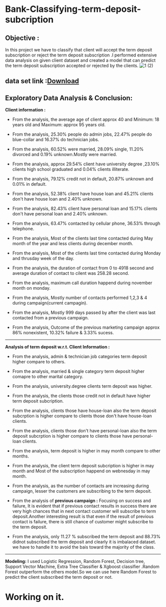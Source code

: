 # Bank-Classifying-term-deposit-subcription
## Objective :
In this project we have to classify that client will accept the term deposit  subscription or reject the term deposit subscription .I performed extensive data analysis on given client dataset and created a model that can predict the term deposit subscription accepted or rejected by the clients.
![1 (2)](https://user-images.githubusercontent.com/29980448/109007386-1146e280-76d2-11eb-8e20-5d59f82fbc46.png)


## data set link :[Download](https://archive.ics.uci.edu/ml/datasets/Bank%2BMarketing)


## Exploratory Data Analysis & Conclusion:

__Client information :__
- From the analysis, the average age of client approx 40 and Minimum: 18 years old and Maximum: approx 95 years old.

- From the analysis, 25.30% people do admin jobs, 22.47% people do blue-collar and  16.37% do technician jobs. 
- From the analysis, 60.52% were married, 28.09% single,  11.20% divorced and 0.19% unknown.Mostly were married.
- From the analysis, approx 29.54% client have university degree ,23.10% clients high school graduated and 0.04% clients illiterate.
- From the analysis, 79.12% credit not in default, 20.87% unknown and 0.01% in default.
- From the analysis, 52.38% client have house loan and 45.21% clients don't have house loan and 2.40% unknown. 
- From the analysis, 82.43% client have personal loan and 15.17% clients don't have personal loan and 2.40% unknown. 
- From the analysis, 63.47% contacted by cellular phone, 36.53% through telephone.
- From the analysis, Most of the clients last time contacted during May month of the year and less  clients during december month.
- From the analysis, Most of the clients last time contacted during Monday and thrusday week of the day.
- From the analysis, the duration of contact from  0 to 4918 second and average duration of contact to cilent was 258.28 second.

- From the analysis, maximum call duration happend during november month on monday.

- From the analysis, Mostly number of contacts performed 1,2,3 & 4 during  campaign(current campagin).

- From the analysis, Mostly 999  days passed by after the client was last contacted from a previous campaign.

- From the analysis, Outcome of the previous marketing campaign  approx 
86% nonexistent, 10.32% failure & 3.33% sucess.
---

__Analysis of term deposit w.r.t. Client Information :__

  - From the analysis, admin & technician job categories  term deposit higher compare to others.

- From the analysis, married & single category term deposit higher comapre to other marital category.

- From the analysis, university.degree clients term deposit was higher.

- From the analysis, the clients those credit not in default have higher term deposit subcription.

- From the analysis, clients those have house-loan also the term deposit subcrption is higher compare to clients those don't have house-loan clients.
- From the analysis, clients those don't have personal-loan also the term deposit subcrption is higher compare to clients those  have personal-loan clients.
- From the analysis, term deposit is higher in may month compare to other months.
- From the analysis, the client term deposit subcription is higher in may month and Most of the subscription happend on  webnesday in may month.
- From the analysis, as the number of contacts are increasing during campaign, lesser the customers are subscribing to the  term deposit.

- From the analysis of __previous campaign :__ Focusing on success and failure, It is evident that if previous contact results in success there are very high chances that in next contact customer will subscribe to term deposit.Another interesting result is that even if the result of previous contact is failure, there is still chance of customer might subscribe to the term deposit.

- From the analysis, only 11.27 % subscribed the term deposit and 88.73% didnot  subscribed  the term deposit and clearly it is imbalaced dataset. we have to handle it to avoid the bais toward the majority of the class.
---
__Modeling:__ I used Logistic Regression, Random Forest, Decision tree, Support Vector Machine, Extra Tree Classifier & Xgboost classifier .Random Forest outperform the others model.So we can use here Random Forest to predict the client subscribed the term deposit or not.















# Working on it.
